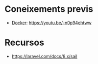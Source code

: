 # Coneixements previs

- [Docker](https://github.com/acacha/wiki/blob/main/DOCKER.md): https://youtu.be/-n0p94ehtww

# Recursos
- https://laravel.com/docs/8.x/sail

